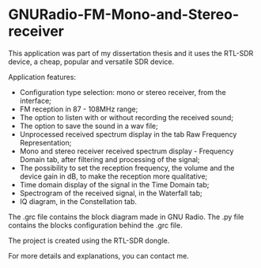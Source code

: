 # GNURadio-FM-Mono-and-Stereo-receiver

This application was part of my dissertation thesis and it uses the RTL-SDR device, a cheap, popular and versatile SDR device.

Application features: 
- Configuration type selection: mono or stereo receiver, from the interface;
- FM reception in 87 - 108MHz range;
- The option to listen with or without recording the received sound;
- The option to save the sound in a wav file;
- Unprocessed received spectrum display in the tab Raw Frequency Representation;
- Mono and stereo receiver received spectrum display - Frequency Domain tab, after filtering and processing of the signal;
- The possibility to set the reception frequency, the volume and the device gain in dB, to make the reception more qualitative;
- Time domain display of the signal in the Time Domain tab;
- Spectrogram of the received signal, in the Waterfall tab;
- IQ diagram, in the Constellation tab.

The .grc file contains the block diagram made in GNU Radio. The .py file contains the blocks configuration behind the .grc file. 

The project is created using the RTL-SDR dongle. 

For more details and explanations, you can contact me. 
